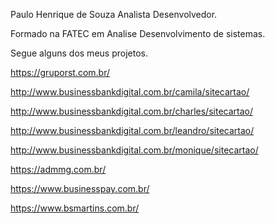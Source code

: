 Paulo Henrique de Souza
Analista Desenvolvedor.

Formado na FATEC em Analise Desenvolvimento de sistemas.

Segue alguns dos meus projetos.

https://gruporst.com.br/

http://www.businessbankdigital.com.br/camila/sitecartao/

http://www.businessbankdigital.com.br/charles/sitecartao/

http://www.businessbankdigital.com.br/leandro/sitecartao/

http://www.businessbankdigital.com.br/monique/sitecartao/

https://admmg.com.br/

https://www.businesspay.com.br/

https://www.bsmartins.com.br/

